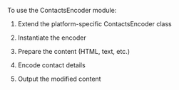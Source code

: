 To use the ContactsEncoder module:

1. Extend the platform-specific ContactsEncoder class

2. Instantiate the encoder

3. Prepare the content (HTML, text, etc.)

4. Encode contact details

5. Output the modified content


